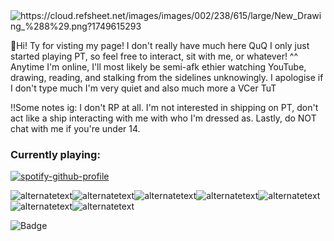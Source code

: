 <img src="https://cloud.refsheet.net/images/images/002/238/615/large/New_Drawing_%288%29.png?1749615293" alt="https://cloud.refsheet.net/images/images/002/238/615/large/New_Drawing_%288%29.png?1749615293">

🍕Hi! Ty for visting my page! I don't really have much here QuQ I only just started playing PT, so feel free to interact, sit with me, or whatever! ^^ Anytime I'm online, I'll most likely be semi-afk ethier watching YouTube, drawing, reading, and stalking from the sidelines unknowingly. I apologise if I don't type much I'm very quiet and also much more a VCer TuT

‼️Some notes ig: I don't RP at all. I'm not interested in shipping on PT, don't act like a ship interacting with me with who I'm dressed as. Lastly, do NOT chat with me if you're under 14.

### Currently playing:
[![spotify-github-profile](https://spotify-github-profile.kittinanx.com/api/view?uid=azsf26ttyxkalss13gafqesh2&cover_image=true&theme=novatorem&show_offline=true&background_color=121212&interchange=false&bar_color=53b14f&bar_color_cover=true)](https://spotify-github-profile.kittinanx.com/api/view?uid=azsf26ttyxkalss13gafqesh2&redirect=true)

<img src="https://64.media.tumblr.com/8eefa88953b55f47124d039097b44aa6/98ab3dff3b1c6819-d9/s100x200/b445ef474c2e4bdce3d54e0119355d38bd87b93c.gifv" alt="alternatetext"><img src="https://64.media.tumblr.com/593a7923bb233276793138ddcdce26ad/7900d11e998c9a40-24/s100x200/db4b51d43a51af802948e0327621685635925a92.pnj" alt="alternatetext"><img src="https://artwork.neocities.org/stamps/stamp209.gif" alt="alternatetext"><img src="https://64.media.tumblr.com/5c2bc6345ae9b0f221e97c0cebfad158/3160f650e6df82a2-ee/s100x200/da60c69f488f09d03d37128adcec4f730ec88a3a.gifv" alt="alternatetext"><img src="https://64.media.tumblr.com/8fa6e27c0f6e34bcecf212beda8a03a6/1b8381f969116a1e-74/s100x200/5e81a668c738b72123f42e163f02b6ecea96bdbf.gifv" alt="alternatetext"><img src="https://64.media.tumblr.com/14248bc9ccfa409b8c52e42eb1297c67/6e6c17ed9908dd2f-1e/s100x200/5887821ec7169d406442f7eca91ec1d3bf37238d.gifv" alt="alternatetext"><img src="https://64.media.tumblr.com/a7b78974eea293e75b027a91bd3c3a59/01d04d8cd0360afa-98/s100x200/0e2fe31d0f2e3abb18248fee0e5545b286d560ff.gifv" alt="alternatetext">

![Badge](https://hitscounter.dev/api/hit?url=https%3A%2F%2Fgithub.com%2FKyuwri&label=Visitors&icon=person-fill&color=%234a00cb&message=&style=plastic&tz=US%2FArizona)
